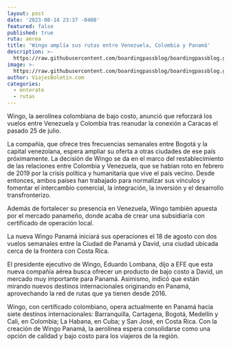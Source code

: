 ```yaml
---
layout: post
date: '2023-08-14 23:37 -0400'
featured: false
published: true
ruta: aerea
title: 'Wingo amplía sus rutas entre Venezuela, Colombia y Panamá'
description: >-
  https://raw.githubusercontent.com/boardingpassblog/boardingpassblog.github.io/main/assets/images/wingopanama.jpg
image: >-
  https://raw.githubusercontent.com/boardingpassblog/boardingpassblog.github.io/main/assets/images/wingopanama.jpg
author: ViajesBoletin.com
categories:
  - enterate
  - rutas
---
```

Wingo, la aerolínea colombiana de bajo costo, anunció que reforzará los vuelos entre Venezuela y Colombia tras reanudar la conexión a Caracas el pasado 25 de julio. 

La compañía, que ofrece tres frecuencias semanales entre Bogotá y la capital venezolana, espera ampliar su oferta a otras ciudades de ese país próximamente. 
La decisión de Wingo se da en el marco del restablecimiento de las relaciones entre Colombia y Venezuela, que se habían roto en febrero de 2019 por la crisis política y humanitaria que vive el país vecino. 
Desde entonces, ambos países han trabajado para normalizar sus vínculos y fomentar el intercambio comercial, la integración, la inversión y el desarrollo transfronterizo. 

Además de fortalecer su presencia en Venezuela, Wingo también apuesta por el mercado panameño, donde acaba de crear una subsidiaria con certificado de operación local. 

La nueva Wingo Panamá iniciará sus operaciones el 18 de agosto con dos vuelos semanales entre la Ciudad de Panamá y David, una ciudad ubicada cerca de la frontera con Costa Rica. 

El presidente ejecutivo de Wingo, Eduardo Lombana, dijo a EFE que esta nueva compañía aérea busca ofrecer un producto de bajo costo a David, un mercado muy importante para Panamá. Asimismo, indicó que están mirando nuevos destinos internacionales originando en Panamá, aprovechando la red de rutas que ya tienen desde 2016. 

Wingo, con certificado colombiano, opera actualmente en Panamá hacia siete destinos internacionales: Barranquilla, Cartagena, Bogotá, Medellín y Cali, en Colombia; La Habana, en Cuba; y San José, en Costa Rica. Con la creación de Wingo Panamá, la aerolínea espera consolidarse como una opción de calidad y bajo costo para los viajeros de la región.
